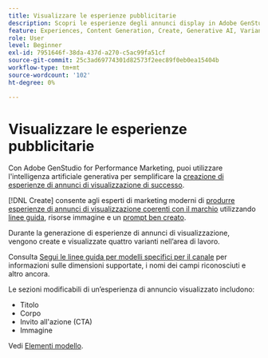 ```yaml
---
title: Visualizzare le esperienze pubblicitarie
description: Scopri le esperienze degli annunci display in Adobe GenStudio for Performance Marketing.
feature: Experiences, Content Generation, Create, Generative AI, Variant Generation
role: User
level: Beginner
exl-id: 7951646f-38da-437d-a270-c5ac99fa51cf
source-git-commit: 25c3ad69774301d82573f2eec89f0eb0ea15404b
workflow-type: tm+mt
source-wordcount: '102'
ht-degree: 0%

---
```


# Visualizzare le esperienze pubblicitarie

Con Adobe GenStudio for Performance Marketing, puoi utilizzare l&#39;intelligenza artificiale generativa per semplificare la [creazione di esperienze di annunci di visualizzazione di successo](/help/user-guide/create/create-display-ad.md).

[!DNL Create] consente agli esperti di marketing moderni di [produrre esperienze di annunci di visualizzazione coerenti con il marchio](/help/user-guide/create/create-display-ad.md) utilizzando [linee guida](/help/user-guide/guidelines/overview.md), risorse immagine e un [prompt ben creato](/help/user-guide/effective-prompts.md).

Durante la generazione di esperienze di annunci di visualizzazione, vengono create e visualizzate quattro varianti nell’area di lavoro.

Consulta [Segui le linee guida per modelli specifici per il canale](/help/user-guide/content/best-practices-for-templates.md#follow-channel-specific-template-guidelines) per informazioni sulle dimensioni supportate, i nomi dei campi riconosciuti e altro ancora.

Le sezioni modificabili di un’esperienza di annuncio visualizzato includono:

* Titolo
* Corpo
* Invito all&#39;azione (CTA)
* Immagine

Vedi [Elementi modello](/help/user-guide/content/use-templates.md#template-elements).

<!-- ## Character counts

After you generate a set of display ad variants, you can see the character count displayed for each section. Hover over or click into a generated section, such as the subject line or the body, and see the section name and character count for that section.

![Character count](/help/assets/character-count.png){width="500" zoomable="yes"} -->
